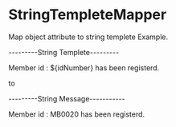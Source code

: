 # StringTempleteMapper
Map object attribute to string templete
Example.

---------String Templete---------

Member id : ${idNumber} has been registerd.

to

---------String Message-----------

Member id : MB0020 has been registerd.

